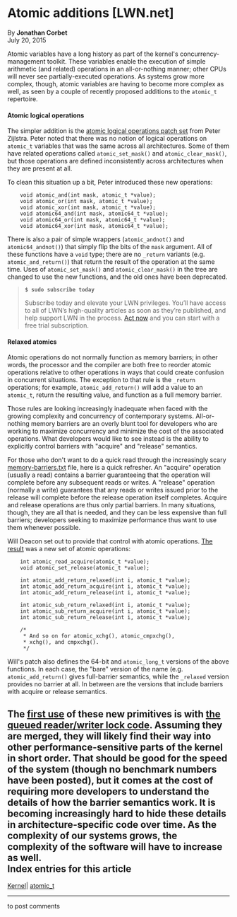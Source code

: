 # Atomic additions [LWN.net]

By **Jonathan Corbet**  
July 20, 2015 

Atomic variables have a long history as part of the kernel's concurrency-management toolkit. These variables enable the execution of simple arithmetic (and related) operations in an all-or-nothing manner; other CPUs will never see partially-executed operations. As systems grow more complex, though, atomic variables are having to become more complex as well, as seen by a couple of recently proposed additions to the `atomic_t` repertoire. 

#### Atomic logical operations

The simpler addition is the [atomic logical operations patch set](/Articles/651414/) from Peter Zijlstra. Peter noted that there was no notion of logical operations on `atomic_t` variables that was the same across all architectures. Some of them have related operations called `atomic_set_mask()` and `atomic_clear_mask()`, but those operations are defined inconsistently across architectures when they are present at all. 

To clean this situation up a bit, Peter introduced these new operations: 
    
    
        void atomic_and(int mask, atomic_t *value);
        void atomic_or(int mask, atomic_t *value);
        void atomic_xor(int mask, atomic_t *value);
        void atomic64_and(int mask, atomic64_t *value);
        void atomic64_or(int mask, atomic64_t *value);
        void atomic64_xor(int mask, atomic64_t *value);
    

There is also a pair of simple wrappers (`atomic_andnot()` and `atomic64_andnot()`) that simply flip the bits of the `mask` argument. All of these functions have a `void` type; there are no `_return` variants (e.g. `atomic_and_return()`) that return the result of the operation at the same time. Uses of `atomic_set_mask()` and `atomic_clear_mask()` in the tree are changed to use the new functions, and the old ones have been deprecated. 

> **`$ sudo subscribe today`**
> 
> Subscribe today and elevate your LWN privileges. You’ll have access to all of LWN’s high-quality articles as soon as they’re published, and help support LWN in the process. [Act now](https://lwn.net/Promo/nst-sudo/claim) and you can start with a free trial subscription. 

#### Relaxed atomics

Atomic operations do not normally function as memory barriers; in other words, the processor and the compiler are both free to reorder atomic operations relative to other operations in ways that could create confusion in concurrent situations. The exception to that rule is the `_return` operations; for example, `atomic_add_return()` will add a value to an `atomic_t`, return the resulting value, and function as a full memory barrier. 

Those rules are looking increasingly inadequate when faced with the growing complexity and concurrency of contemporary systems. All-or-nothing memory barriers are an overly blunt tool for developers who are working to maximize concurrency and minimize the cost of the associated operations. What developers would like to see instead is the ability to explicitly control barriers with "acquire" and "release" semantics. 

For those who don't want to do a quick read through the increasingly scary [memory-barriers.txt](/Articles/576489/) file, here is a quick refresher. An "acquire" operation (usually a read) contains a barrier guaranteeing that the operation will complete before any subsequent reads or writes. A "release" operation (normally a write) guarantees that any reads or writes issued prior to the release will complete before the release operation itself completes. Acquire and release operations are thus only partial barriers. In many situations, though, they are all that is needed, and they can be less expensive than full barriers; developers seeking to maximize performance thus want to use them whenever possible. 

Will Deacon set out to provide that control with atomic operations. [The result](/Articles/651293/) was a new set of atomic operations: 
    
    
        int atomic_read_acquire(atomic_t *value);
        void atomic_set_release(atomic_t *value);
    
        int atomic_add_return_relaxed(int i, atomic_t *value);
        int atomic_add_return_acquire(int i, atomic_t *value);
        int atomic_add_return_release(int i, atomic_t *value);
    
        int atomic_sub_return_relaxed(int i, atomic_t *value);
        int atomic_sub_return_acquire(int i, atomic_t *value);
        int atomic_sub_return_release(int i, atomic_t *value);
    
        /*
         * And so on for atomic_xchg(), atomic_cmpxchg(),
         * xchg(), and cmpxchg().
         */
    

Will's patch also defines the 64-bit and `atomic_long_t` versions of the above functions. In each case, the "bare" version of the name (e.g. `atomic_add_return()` gives full-barrier semantics, while the `_relaxed` version provides no barrier at all. In between are the versions that include barriers with acquire or release semantics. 

The [first use](/Articles/651632/) of these new primitives is with [the queued reader/writer lock code](/Articles/579729/). Assuming they are merged, they will likely find their way into other performance-sensitive parts of the kernel in short order. That should be good for the speed of the system (though no benchmark numbers have been posted), but it comes at the cost of requiring more developers to understand the details of how the barrier semantics work. It is becoming increasingly hard to hide these details in architecture-specific code over time. As the complexity of our systems grows, the complexity of the software will have to increase as well.  
Index entries for this article  
---  
[Kernel](/Kernel/Index)| [atomic_t](/Kernel/Index#atomic_t)  
  


* * *

to post comments 
